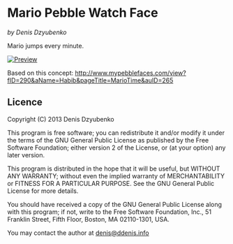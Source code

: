 # Mario Pebble Watch Face
_by Denis Dzyubenko_

Mario jumps every minute.

[![Preview](http://i.imgur.com/Vl6cLh9.jpg)](http://i.imgur.com/Vl6cLh9.jpg)

Based on this concept:
http://www.mypebblefaces.com/view?fID=290&aName=Habib&pageTitle=MarioTime&auID=265

## Licence

Copyright (C) 2013 Denis Dzyubenko

This program is free software; you can redistribute it and/or
modify it under the terms of the GNU General Public License
as published by the Free Software Foundation; either version 2
of the License, or (at your option) any later version.

This program is distributed in the hope that it will be useful,
but WITHOUT ANY WARRANTY; without even the implied warranty of
MERCHANTABILITY or FITNESS FOR A PARTICULAR PURPOSE.  See the
GNU General Public License for more details.

You should have received a copy of the GNU General Public License
along with this program; if not, write to the Free Software
Foundation, Inc., 51 Franklin Street, Fifth Floor, Boston, MA  02110-1301, USA.

You may contact the author at denis@ddenis.info
